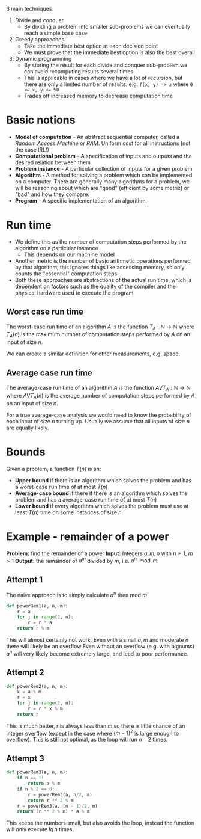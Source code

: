 3 main techniques
1. Divide and conquer
	* By dividing a problem into smaller sub-problems we can eventually reach a simple base case
2. Greedy approaches
	* Take the immediate best option at each decision point
	* We must prove that the immediate best option is also the best overall
3. Dynamic programming
	* By storing the result for each divide and conquer sub-problem we can avoid recomputing results several times
	* This is applicable in cases where we have a lot of recursion, but there are only a limited number of results. e.g. `f(x, y) -> z` where `0 <= x, y <= 50`
	* Trades off increased memory to decrease computation time

# Basic notions
* **Model of computation** - An abstract sequential computer, called a *Random Access Machine* or *RAM*. Uniform cost for all instructions (not the case IRL!)
* **Computational problem** - A specification of inputs and outputs and the desired relation between them
* **Problem instance** - A particular collection of inputs for a given problem
* **Algorithm** - A method for solving a problem which can be implemented on a computer. There are generally many algorithms for a problem, we will be reasoning about which are "good" (efficient by some metric) or "bad" and how they compare.
* **Program** - A specific implementation of an algorithm

# Run time
* We define this as the number of computation steps performed by the algorithm on a particular instance
	* This depends on our machine model
* Another metric is the number of basic arithmetic operations performed by that algorithm, this ignores things like accessing memory, so only counts the "essential" computation steps
* Both these approaches are abstractions of the actual run time, which is dependent on factors such as the quality of the compiler and the physical hardware used to execute the program

## Worst case run time
The worst-case run time of an algorithm $A$ is the function $T_A:\mathbb{N} \rightarrow \mathbb{N}$ where $T_A(n)$ is the maximum number of computation steps performed by $A$ on an input of size $n$.

We can create a similar definition for other measurements, e.g. space.

## Average case run time
The average-case run time of an algorithm $A$ is the function $AVT_A:\mathbb{N} \rightarrow \mathbb{N}$ where $AVT_A(n)$ is the average number of computation steps performed by $A$ on an input of size $n$.

For a true average-case analysis we would need to know the probability of each input of size $n$ turning up. Usually we assume that all inputs of size $n$ are equally likely.

# Bounds
Given a problem, a function $T(n)$ is an:
* **Upper bound** if there is an algorithm which solves the problem and has a worst-case run time of at most $T(n)$
* **Average-case bound** if there if there is an algorithm which solves the problem and has a average-case run time of at most $T(n)$
* **Lower bound** if every algorithm which solves the problem must use at least $T(n)$ time on some instances of size $n$ 

# Example - remainder of a power
**Problem:** find the remainder of a power
**Input:** Integers $a,m,n$ with $n\geq 1$, $m>1$ 
**Output:** the remainder of $a^m$ divided by $m$, i.e. $a^n\mod{m}$ 

## Attempt 1
The naive approach is to simply calculate $a^n$ then mod $m$

```python
def powerRem1(a, n, m):
	r = a
	for j in range(2, n):
		r = r * a
	return r % m
```

This will almost certainly not work. Even with a small $a,m$ and moderate $n$ there will likely be an overflow
Even without an overflow (e.g. with bignums) $a^n$ will very likely become extremely large, and lead to poor performance.

## Attempt 2
```python
def powerRem2(a, n, m):
	x = a % m
	r = x
	for j in range(2, n):
		r = r * x % m
	return r
```

This is much better, $r$ is always less than $m$ so there is little chance of an integer overflow (except in the case where $(m-1)^2$  is large enough to overflow).
This is still not optimal, as the loop will run $n - 2$ times.

## Attempt 3
```python
def powerRem3(a, n, m):
	if n == 1:
		return a % m
	if n % 2 == 0:
		r = powerRem3(a, n/2, m)
		return r ** 2 % m
	r = powerRem3(a, (n - 1)/2, m)
	return (r ** 2 % m) * a % m
```
This keeps the numbers small, but also avoids the loop, instead the function will only execute $\lg{n}$ times.